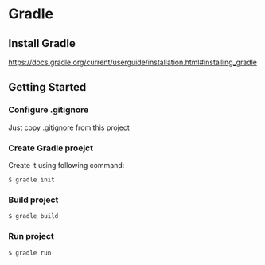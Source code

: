 # Gradle

## Install Gradle

https://docs.gradle.org/current/userguide/installation.html#installing_gradle

## Getting Started

### Configure .gitignore
Just copy .gitignore from this project

### Create Gradle proejct

Create it using following command:

`$ gradle init`

### Build project

`$ gradle build`

### Run project

`$ gradle run`
